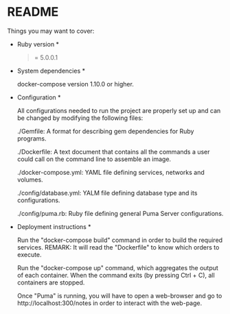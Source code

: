 # README


Things you may want to cover:

* Ruby version *

  >= 5.0.0.1

* System dependencies *

  docker-compose version 1.10.0 or higher.

* Configuration *

  All configurations needed to run the project are properly set up and can
  be changed by modifying the following files:

     ./Gemfile: A format for describing gem dependencies for Ruby programs.
     
     ./Dockerfile: A text document that contains all the commands a user
     could call on the command line to assemble an image.
     
     ./docker-compose.yml: YAML file defining services, networks and volumes.
     
     ./config/database.yml: YALM file defining database type and its configurations.
     
     ./config/puma.rb: Ruby file defining general Puma Server configurations.

* Deployment instructions *

  Run the "docker-compose build" command in order to build the required services.
  REMARK: It will read the "Dockerfile" to know which orders to execute.

  Run the "docker-compose up" command, which aggregates the output of each container.
  When the command exits (by pressing Ctrl + C), all containers are stopped.

  Once "Puma" is running, you will have to open a web-browser and go to
  http://localhost:300/notes in order to interact with the web-page.
